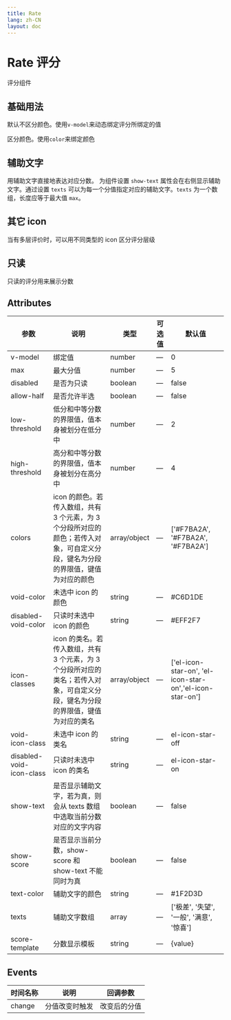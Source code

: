 ```yaml
---
title: Rate
lang: zh-CN
layout: doc
---
```


<script setup>
import BasicComp1 from "../examples/rate/01.vue";
import BasicComp2 from "../examples/rate/01-2.vue";
import TextComp from "../examples/rate/02.vue"
import IconComp from "../examples/rate/03.vue"
import ReadComp from "../examples/rate/04.vue"
</script>

# Rate 评分
评分组件
## 基础用法
默认不区分颜色。使用`v-model`来动态绑定评分所绑定的值
<CodePreview comp-name="rate" demo-name="01" demo-type="docs">
    <BasicComp1/>
</CodePreview>

区分颜色。使用`color`来绑定颜色
<CodePreview comp-name="rate" demo-name="01-2" demo-type="docs">
    <BasicComp2/>
</CodePreview>

## 辅助文字
用辅助文字直接地表达对应分数。
为组件设置 `show-text` 属性会在右侧显示辅助文字。通过设置 `texts` 可以为每一个分值指定对应的辅助文字。`texts` 为一个数组，长度应等于最大值 `max`。
<CodePreview comp-name="rate" demo-name="02" demo-type="docs">
    <TextComp/>
</CodePreview>

## 其它 icon
当有多层评价时，可以用不同类型的 icon 区分评分层级
<CodePreview comp-name="rate" demo-name="03" demo-type="docs">
    <IconComp/>
</CodePreview>

## 只读
只读的评分用来展示分数
<CodePreview comp-name="rate" demo-name="04" demo-type="docs">
    <ReadComp/>
</CodePreview>

## Attributes
|  参数    |   说明   |  	类型    |    可选值  |    默认值  |
| ---- | ---- | ---- | ---- | ---- |
| v-model	| 绑定值	|number	 |—	 |0|
|max|	最大分值	|number|	—|	5|
|disabled	|是否为只读	|boolean|	—	|false|
|allow-half|	是否允许半选	|boolean|	—	|false|
|low-threshold	|低分和中等分数的界限值，值本身被划分在低分中|	number	|—	|2|
|high-threshold	|高分和中等分数的界限值，值本身被划分在高分中|	number|	—	|4|
|colors|	icon 的颜色。若传入数组，共有 3 个元素，为 3 个分段所对应的颜色；若传入对象，可自定义分段，键名为分段的界限值，键值为对应的颜色	|array/object	|—	|['#F7BA2A', '#F7BA2A', '#F7BA2A']|
|void-color|	未选中 icon 的颜色	|string|	—|	#C6D1DE|
|disabled-void-color	|只读时未选中 icon 的颜色|	string|	—	|#EFF2F7|
|icon-classes|	icon 的类名。若传入数组，共有 3 个元素，为 3 个分段所对应的类名；若传入对象，可自定义分段，键名为分段的界限值，键值为对应的类名|	array/object	|—	|['el-icon-star-on', 'el-icon-star-on','el-icon-star-on']|
|void-icon-class|	未选中 icon 的类名|	string|	—	|el-icon-star-off|
|disabled-void-icon-class|	只读时未选中 icon 的类名|	string|	—|	el-icon-star-on|
|show-text|	是否显示辅助文字，若为真，则会从 texts 数组中选取当前分数对应的文字内容|	boolean|	—|	false|
|show-score|	是否显示当前分数，show-score 和 show-text 不能同时为真|	boolean|	—|	false|
|text-color	|辅助文字的颜色	|string|	—|	#1F2D3D|
|texts	|辅助文字数组|	array|	—	|['极差', '失望', '一般', '满意', '惊喜']|
|score-template	|分数显示模板|	string|	—	|{value}|

## Events
|   时间名称    |   说明   |  	回调参数    |   
| ---- | ---- | ---- | 
|change	| 分值改变时触发| 	改变后的分值| 